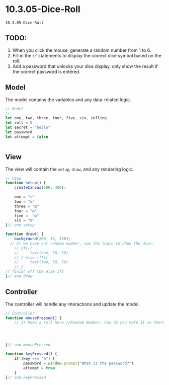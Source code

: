 # 10.3.05-Dice-Roll 
```
10.3.05-Dice-Roll
```
## TODO:

1. When you click the mouse, generate a random number from 1 to 6.
2. Fill in the `if` statements to display the correct dice symbol based on the roll.
3. Add a password that unlocks your dice display, only show the result if the correct password is entered.


## Model
The model contains the variables and any data-related logic.

```javascript
// Model
// 
let one, two, three, four, five, six, rolling
let roll = 0
let secret = "hello"
let password
let attempt = false



```

## View
The view will contain the `setup`, `draw`, and any rendering logic.

```javascript
// View
function setup() {
    createCanvas(600, 400);
    
    one = "⚀"
    two = "⚁" 
    three = "⚂"
    four = "⚃"
    five =  "⚄" 
    six = "⚅"
}// end setup

function draw() {
    background(200, 15, 150);
  // 2) we have our random number, now the logic to show the dice.  
    // if(){
    //     text(one, 50, 50)
    // } else if(){
    //     text(two, 50, 50)
    // }
// finish off the else ifs 
}// end draw


```

## Controller
The controller will handle any interactions and update the model.

```javascript
// Controller
function mousePressed() {
    // 1) Make a roll here //Random Number, how do you make it so there is not decimals 




}// end mousePressed

function keyPressed() {
    if (key === "a") {
        password = window.prompt("What is the password?")
        attempt = true
    }
}// end keyPressed
```

